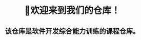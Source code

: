 <div align="center">
    <h1>
        🤭欢迎来到我们的仓库！
    </h1>
    <h2>
        该仓库是软件开发综合能力训练的课程仓库。
    </h2>
</div>
